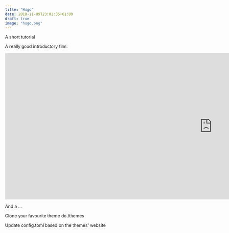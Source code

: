 ```yaml
---
title: "Hugo"
date: 2018-11-09T23:01:35+01:00
draft: true
image: "hugo.png"
---
```


A short tutorial

A really good introductory film:

<iframe width="1351" height="480" src="https://www.youtube.com/embed/c7vpcqA6SEQ" frameborder="0" allow="accelerometer; autoplay; encrypted-media; gyroscope; picture-in-picture" allowfullscreen></iframe>


And a ...

Clone your favourite theme do /themes

Update config.toml based on the themes' website
